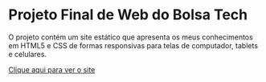 # Projeto Final de Web do Bolsa Tech
O projeto contém um site estático que apresenta os meus conhecimentos em HTML5 e CSS de formas responsivas para telas de computador, tablets e celulares.

[Clique aqui para ver o site](https://gustalmd.github.io/finalwebproject-bolsatech/)
